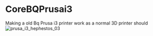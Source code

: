 # CoreBQPrusai3
Making a old Bq Prusa i3 printer work as a normal 3D printer should
![prusa_i3_hephestos_03](https://github.com/user-attachments/assets/d4cd5153-f7d5-486c-8a02-32af2756069b)
